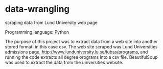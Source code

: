 # data-wrangling
scraping data from Lund University web page

Programming language: Python

The purpose of this project was to extract data from a web site into another stored format: in this case csv. The web site scraped 
was Lund Universities admissions page, http://www.lunduniversity.lu.se/lubas/programs, and running the code extracts all degree
orograms into a csv file. BeautifulSoup was used to extract the data from the universities website.
